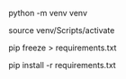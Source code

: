 python -m venv venv


source venv/Scripts/activate

pip freeze > requirements.txt


pip install -r requirements.txt
